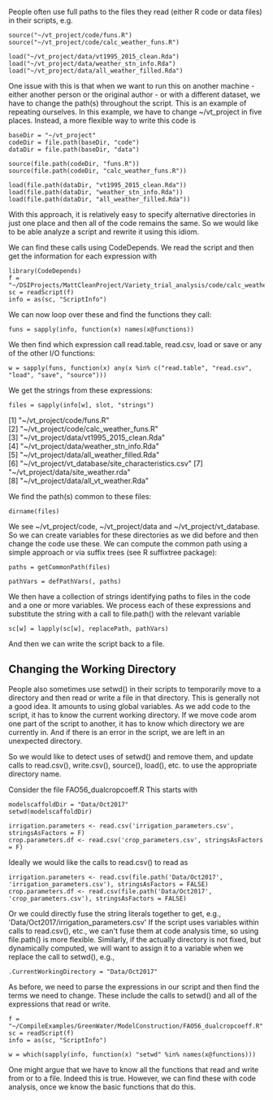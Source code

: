 People often use full paths to the files they read (either R code or data files)
in their scripts, e.g.
```
source("~/vt_project/code/funs.R")
source("~/vt_project/code/calc_weather_funs.R")

load("~/vt_project/data/vt1995_2015_clean.Rda")
load("~/vt_project/data/weather_stn_info.Rda")
load("~/vt_project/data/all_weather_filled.Rda")
```
One issue with this is that when we want to run this on
another machine - either another person or the original author -
or with a different dataset, we have to change the path(s) throughout 
the script. This is an example of repeating ourselves.
In this example, we have to change ~/vt_project in five places.
Instead, a more flexible way to write this code is
```
baseDir = "~/vt_project"
codeDir = file.path(baseDir, "code")
dataDir = file.path(baseDir, "data")
```
```
source(file.path(codeDir, "funs.R"))
source(file.path(codeDir, "calc_weather_funs.R"))

load(file.path(dataDir, "vt1995_2015_clean.Rda"))
load(file.path(dataDir, "weather_stn_info.Rda"))
load(file.path(dataDir, "all_weather_filled.Rda"))
```
With this approach, it is relatively easy to specify alternative directories
in just one place and then all of the code remains the same.
So we would like to be able analyze a script and rewrite it using this idiom.

We can find these calls  using CodeDepends.
We read the script and then get the information for each expression with
```
library(CodeDepends)
f = "~/DSIProjects/MattCleanProject/Variety_trial_analysis/code/calc_weather_var.R"
sc = readScript(f)
info = as(sc, "ScriptInfo")
```
We can now loop over these and find the functions they call:
```
funs = sapply(info, function(x) names(x@functions))
```

We then find which expression call read.table, read.csv, load or save or any of the other
I/O functions:
```
w = sapply(funs, function(x) any(x %in% c("read.table", "read.csv", "load", "save", "source")))
```

We get the strings from these expressions:
```
files = sapply(info[w], slot, "strings")
```
[1] "~/vt_project/code/funs.R"                         
[2] "~/vt_project/code/calc_weather_funs.R"            
[3] "~/vt_project/data/vt1995_2015_clean.Rda"          
[4] "~/vt_project/data/weather_stn_info.Rda"           
[5] "~/vt_project/data/all_weather_filled.Rda"         
[6] "~/vt_project/vt_database/site_characteristics.csv"
[7] "~/vt_project/data/site_weather.rda"               
[8] "~/vt_project/data/all_vt_weather.Rda"             


We find the path(s) common to these files:
```
dirname(files)
```
We see ~/vt_project/code, ~/vt_project/data and ~/vt_project/vt_database.
So we can create variables for these directories as we did before
and then change the code use these.
We can compute the common path using a simple approach or via suffix trees (see R suffixtree
package):

```
paths = getCommonPath(files)
```

```
pathVars = defPathVars(, paths)
```

We then have a collection of strings identifying paths to files in the code and a 
one or more variables. We process each of these expressions and substitute the 
string with a call to file.path() with the relevant variable 
```
sc[w] = lapply(sc[w], replacePath, pathVars)
```
And then we can write the script back to a file.



## Changing the Working Directory
People also sometimes use setwd() in their scripts 
to temporarily move to a directory and then read or write a file in that directory.
This is generally not a good idea. It amounts to using global variables.
As we add code to the script, it has to know the current working directory.
If we move code arom one part of the script to another, it has to know which
directory we are currently in.
And if there is an error in the script, we are left in an unexpected directory.

So we would like to detect uses of setwd() and remove them, and update
calls to read.csv(), write.csv(), source(), load(), etc.  to use the appropriate directory name.

Consider the file FAO56_dualcropcoeff.R
This starts with
```
modelscaffoldDir = "Data/Oct2017"
setwd(modelscaffoldDir)

irrigation.parameters <- read.csv('irrigation_parameters.csv', stringsAsFactors = F)
crop.parameters.df <- read.csv('crop_parameters.csv', stringsAsFactors = F)
```

Ideally we would like the calls to read.csv() to read as
```
irrigation.parameters <- read.csv(file.path('Data/Oct2017', 'irrigation_parameters.csv'), stringsAsFactors = FALSE)
crop.parameters.df <- read.csv(file.path('Data/Oct2017', 'crop_parameters.csv'), stringsAsFactors = FALSE)
```
Or we could directly fuse the string literals together to get, e.g., 
'Data/Oct2017/irrigation_parameters.csv'
If the script uses variables within calls to read.csv(), etc., we can't fuse them
at code analysis time, so using file.path() is more flexible.
Similarly, if the actually directory is not fixed, but dynamically computed,
we will want to assign it to a variable when we replace the call to setwd(),
e.g.,
```n
.CurrentWorkingDirectory = "Data/Oct2017"
```

As before, we need to parse the expressions in our script
and then find the terms we need to change.
These include the calls to setwd() and all of the expressions that 
read or write.

```
f = "~/CompileExamples/GreenWater/ModelConstruction/FAO56_dualcropcoeff.R"
sc = readScript(f)
info = as(sc, "ScriptInfo")
```

```
w = which(sapply(info, function(x) "setwd" %in% names(x@functions)))
```





One might argue that we have to know all the functions that read and write
from or to a file. Indeed this is true. However, we can find these with code analysis,
once we know the basic functions that do this.
